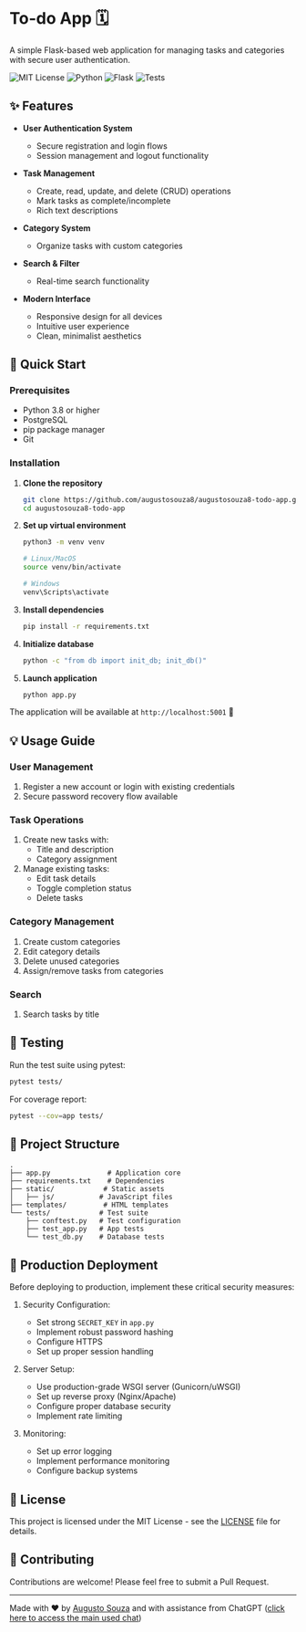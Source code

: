 # To-do App 🗓️

A simple Flask-based web application for managing tasks and categories with secure user authentication.

![MIT License](https://img.shields.io/badge/License-MIT-green.svg)
![Python](https://img.shields.io/badge/Python-3.8%2B-blue)
![Flask](https://img.shields.io/badge/Flask-2.0%2B-lightgrey)
![Tests](https://img.shields.io/badge/Tests-Pytest-red)

## ✨ Features

- **User Authentication System**
  - Secure registration and login flows
  - Session management and logout functionality

- **Task Management**
  - Create, read, update, and delete (CRUD) operations
  - Mark tasks as complete/incomplete
  - Rich text descriptions

- **Category System**
  - Organize tasks with custom categories

- **Search & Filter**
  - Real-time search functionality

- **Modern Interface**
  - Responsive design for all devices
  - Intuitive user experience
  - Clean, minimalist aesthetics

## 🚀 Quick Start

### Prerequisites

- Python 3.8 or higher
- PostgreSQL
- pip package manager
- Git

### Installation

1. **Clone the repository**
   ```bash
   git clone https://github.com/augustosouza8/augustosouza8-todo-app.git
   cd augustosouza8-todo-app
   ```

2. **Set up virtual environment**
   ```bash
   python3 -m venv venv
   
   # Linux/MacOS
   source venv/bin/activate
   
   # Windows
   venv\Scripts\activate
   ```

3. **Install dependencies**
   ```bash
   pip install -r requirements.txt
   ```

4. **Initialize database**
   ```bash
   python -c "from db import init_db; init_db()"
   ```

5. **Launch application**
   ```bash
   python app.py
   ```

The application will be available at `http://localhost:5001` 🎉

## 💡 Usage Guide

### User Management
1. Register a new account or login with existing credentials
2. Secure password recovery flow available

### Task Operations
1. Create new tasks with:
   - Title and description
   - Category assignment
2. Manage existing tasks:
   - Edit task details
   - Toggle completion status
   - Delete tasks

### Category Management
1. Create custom categories
2. Edit category details
3. Delete unused categories
4. Assign/remove tasks from categories

### Search
1. Search tasks by title

## 🧪 Testing

Run the test suite using pytest:

```bash
pytest tests/
```

For coverage report:
```bash
pytest --cov=app tests/
```

## 📁 Project Structure

```
.
├── app.py              # Application core
├── requirements.txt    # Dependencies
├── static/            # Static assets
│   ├── js/           # JavaScript files
├── templates/         # HTML templates
└── tests/            # Test suite
    ├── conftest.py   # Test configuration
    ├── test_app.py   # App tests
    └── test_db.py    # Database tests
```

## 🚨 Production Deployment

Before deploying to production, implement these critical security measures:

1. Security Configuration:
   - Set strong `SECRET_KEY` in `app.py`
   - Implement robust password hashing
   - Configure HTTPS
   - Set up proper session handling

2. Server Setup:
   - Use production-grade WSGI server (Gunicorn/uWSGI)
   - Set up reverse proxy (Nginx/Apache)
   - Configure proper database security
   - Implement rate limiting

3. Monitoring:
   - Set up error logging
   - Implement performance monitoring
   - Configure backup systems

## 📄 License

This project is licensed under the MIT License - see the [LICENSE](LICENSE) file for details.

## 🤝 Contributing

Contributions are welcome! Please feel free to submit a Pull Request.

---

Made with ❤️ by [Augusto Souza](https://github.com/augustosouza8) and with assistance from ChatGPT ([click here to access the main used chat](https://chatgpt.com/share/67a69751-0650-8013-a443-c8e5c9c506e9)) 
